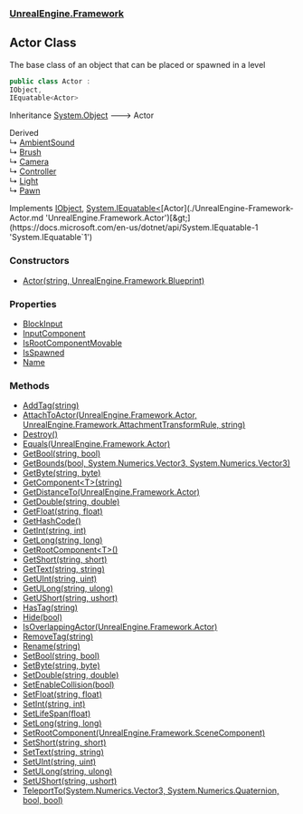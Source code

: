 ### [UnrealEngine.Framework](./UnrealEngine-Framework.md 'UnrealEngine.Framework')
## Actor Class
The base class of an object that can be placed or spawned in a level  
```csharp
public class Actor :
IObject,
IEquatable<Actor>
```
Inheritance [System.Object](https://docs.microsoft.com/en-us/dotnet/api/System.Object 'System.Object') &#129106; Actor  

Derived  
&#8627; [AmbientSound](./UnrealEngine-Framework-AmbientSound.md 'UnrealEngine.Framework.AmbientSound')  
&#8627; [Brush](./UnrealEngine-Framework-Brush.md 'UnrealEngine.Framework.Brush')  
&#8627; [Camera](./UnrealEngine-Framework-Camera.md 'UnrealEngine.Framework.Camera')  
&#8627; [Controller](./UnrealEngine-Framework-Controller.md 'UnrealEngine.Framework.Controller')  
&#8627; [Light](./UnrealEngine-Framework-Light.md 'UnrealEngine.Framework.Light')  
&#8627; [Pawn](./UnrealEngine-Framework-Pawn.md 'UnrealEngine.Framework.Pawn')  

Implements [IObject](./UnrealEngine-Framework-IObject.md 'UnrealEngine.Framework.IObject'), [System.IEquatable&lt;](https://docs.microsoft.com/en-us/dotnet/api/System.IEquatable-1 'System.IEquatable`1')[Actor](./UnrealEngine-Framework-Actor.md 'UnrealEngine.Framework.Actor')[&gt;](https://docs.microsoft.com/en-us/dotnet/api/System.IEquatable-1 'System.IEquatable`1')  
### Constructors
- [Actor(string, UnrealEngine.Framework.Blueprint)](./UnrealEngine-Framework-Actor-Actor(string_UnrealEngine-Framework-Blueprint).md 'UnrealEngine.Framework.Actor.Actor(string, UnrealEngine.Framework.Blueprint)')
### Properties
- [BlockInput](./UnrealEngine-Framework-Actor-BlockInput.md 'UnrealEngine.Framework.Actor.BlockInput')
- [InputComponent](./UnrealEngine-Framework-Actor-InputComponent.md 'UnrealEngine.Framework.Actor.InputComponent')
- [IsRootComponentMovable](./UnrealEngine-Framework-Actor-IsRootComponentMovable.md 'UnrealEngine.Framework.Actor.IsRootComponentMovable')
- [IsSpawned](./UnrealEngine-Framework-Actor-IsSpawned.md 'UnrealEngine.Framework.Actor.IsSpawned')
- [Name](./UnrealEngine-Framework-Actor-Name.md 'UnrealEngine.Framework.Actor.Name')
### Methods
- [AddTag(string)](./UnrealEngine-Framework-Actor-AddTag(string).md 'UnrealEngine.Framework.Actor.AddTag(string)')
- [AttachToActor(UnrealEngine.Framework.Actor, UnrealEngine.Framework.AttachmentTransformRule, string)](./UnrealEngine-Framework-Actor-AttachToActor(UnrealEngine-Framework-Actor_UnrealEngine-Framework-AttachmentTransformRule_string).md 'UnrealEngine.Framework.Actor.AttachToActor(UnrealEngine.Framework.Actor, UnrealEngine.Framework.AttachmentTransformRule, string)')
- [Destroy()](./UnrealEngine-Framework-Actor-Destroy().md 'UnrealEngine.Framework.Actor.Destroy()')
- [Equals(UnrealEngine.Framework.Actor)](./UnrealEngine-Framework-Actor-Equals(UnrealEngine-Framework-Actor).md 'UnrealEngine.Framework.Actor.Equals(UnrealEngine.Framework.Actor)')
- [GetBool(string, bool)](./UnrealEngine-Framework-Actor-GetBool(string_bool).md 'UnrealEngine.Framework.Actor.GetBool(string, bool)')
- [GetBounds(bool, System.Numerics.Vector3, System.Numerics.Vector3)](./UnrealEngine-Framework-Actor-GetBounds(bool_System-Numerics-Vector3_System-Numerics-Vector3).md 'UnrealEngine.Framework.Actor.GetBounds(bool, System.Numerics.Vector3, System.Numerics.Vector3)')
- [GetByte(string, byte)](./UnrealEngine-Framework-Actor-GetByte(string_byte).md 'UnrealEngine.Framework.Actor.GetByte(string, byte)')
- [GetComponent&lt;T&gt;(string)](./UnrealEngine-Framework-Actor-GetComponent-T-(string).md 'UnrealEngine.Framework.Actor.GetComponent&lt;T&gt;(string)')
- [GetDistanceTo(UnrealEngine.Framework.Actor)](./UnrealEngine-Framework-Actor-GetDistanceTo(UnrealEngine-Framework-Actor).md 'UnrealEngine.Framework.Actor.GetDistanceTo(UnrealEngine.Framework.Actor)')
- [GetDouble(string, double)](./UnrealEngine-Framework-Actor-GetDouble(string_double).md 'UnrealEngine.Framework.Actor.GetDouble(string, double)')
- [GetFloat(string, float)](./UnrealEngine-Framework-Actor-GetFloat(string_float).md 'UnrealEngine.Framework.Actor.GetFloat(string, float)')
- [GetHashCode()](./UnrealEngine-Framework-Actor-GetHashCode().md 'UnrealEngine.Framework.Actor.GetHashCode()')
- [GetInt(string, int)](./UnrealEngine-Framework-Actor-GetInt(string_int).md 'UnrealEngine.Framework.Actor.GetInt(string, int)')
- [GetLong(string, long)](./UnrealEngine-Framework-Actor-GetLong(string_long).md 'UnrealEngine.Framework.Actor.GetLong(string, long)')
- [GetRootComponent&lt;T&gt;()](./UnrealEngine-Framework-Actor-GetRootComponent-T-().md 'UnrealEngine.Framework.Actor.GetRootComponent&lt;T&gt;()')
- [GetShort(string, short)](./UnrealEngine-Framework-Actor-GetShort(string_short).md 'UnrealEngine.Framework.Actor.GetShort(string, short)')
- [GetText(string, string)](./UnrealEngine-Framework-Actor-GetText(string_string).md 'UnrealEngine.Framework.Actor.GetText(string, string)')
- [GetUInt(string, uint)](./UnrealEngine-Framework-Actor-GetUInt(string_uint).md 'UnrealEngine.Framework.Actor.GetUInt(string, uint)')
- [GetULong(string, ulong)](./UnrealEngine-Framework-Actor-GetULong(string_ulong).md 'UnrealEngine.Framework.Actor.GetULong(string, ulong)')
- [GetUShort(string, ushort)](./UnrealEngine-Framework-Actor-GetUShort(string_ushort).md 'UnrealEngine.Framework.Actor.GetUShort(string, ushort)')
- [HasTag(string)](./UnrealEngine-Framework-Actor-HasTag(string).md 'UnrealEngine.Framework.Actor.HasTag(string)')
- [Hide(bool)](./UnrealEngine-Framework-Actor-Hide(bool).md 'UnrealEngine.Framework.Actor.Hide(bool)')
- [IsOverlappingActor(UnrealEngine.Framework.Actor)](./UnrealEngine-Framework-Actor-IsOverlappingActor(UnrealEngine-Framework-Actor).md 'UnrealEngine.Framework.Actor.IsOverlappingActor(UnrealEngine.Framework.Actor)')
- [RemoveTag(string)](./UnrealEngine-Framework-Actor-RemoveTag(string).md 'UnrealEngine.Framework.Actor.RemoveTag(string)')
- [Rename(string)](./UnrealEngine-Framework-Actor-Rename(string).md 'UnrealEngine.Framework.Actor.Rename(string)')
- [SetBool(string, bool)](./UnrealEngine-Framework-Actor-SetBool(string_bool).md 'UnrealEngine.Framework.Actor.SetBool(string, bool)')
- [SetByte(string, byte)](./UnrealEngine-Framework-Actor-SetByte(string_byte).md 'UnrealEngine.Framework.Actor.SetByte(string, byte)')
- [SetDouble(string, double)](./UnrealEngine-Framework-Actor-SetDouble(string_double).md 'UnrealEngine.Framework.Actor.SetDouble(string, double)')
- [SetEnableCollision(bool)](./UnrealEngine-Framework-Actor-SetEnableCollision(bool).md 'UnrealEngine.Framework.Actor.SetEnableCollision(bool)')
- [SetFloat(string, float)](./UnrealEngine-Framework-Actor-SetFloat(string_float).md 'UnrealEngine.Framework.Actor.SetFloat(string, float)')
- [SetInt(string, int)](./UnrealEngine-Framework-Actor-SetInt(string_int).md 'UnrealEngine.Framework.Actor.SetInt(string, int)')
- [SetLifeSpan(float)](./UnrealEngine-Framework-Actor-SetLifeSpan(float).md 'UnrealEngine.Framework.Actor.SetLifeSpan(float)')
- [SetLong(string, long)](./UnrealEngine-Framework-Actor-SetLong(string_long).md 'UnrealEngine.Framework.Actor.SetLong(string, long)')
- [SetRootComponent(UnrealEngine.Framework.SceneComponent)](./UnrealEngine-Framework-Actor-SetRootComponent(UnrealEngine-Framework-SceneComponent).md 'UnrealEngine.Framework.Actor.SetRootComponent(UnrealEngine.Framework.SceneComponent)')
- [SetShort(string, short)](./UnrealEngine-Framework-Actor-SetShort(string_short).md 'UnrealEngine.Framework.Actor.SetShort(string, short)')
- [SetText(string, string)](./UnrealEngine-Framework-Actor-SetText(string_string).md 'UnrealEngine.Framework.Actor.SetText(string, string)')
- [SetUInt(string, uint)](./UnrealEngine-Framework-Actor-SetUInt(string_uint).md 'UnrealEngine.Framework.Actor.SetUInt(string, uint)')
- [SetULong(string, ulong)](./UnrealEngine-Framework-Actor-SetULong(string_ulong).md 'UnrealEngine.Framework.Actor.SetULong(string, ulong)')
- [SetUShort(string, ushort)](./UnrealEngine-Framework-Actor-SetUShort(string_ushort).md 'UnrealEngine.Framework.Actor.SetUShort(string, ushort)')
- [TeleportTo(System.Numerics.Vector3, System.Numerics.Quaternion, bool, bool)](./UnrealEngine-Framework-Actor-TeleportTo(System-Numerics-Vector3_System-Numerics-Quaternion_bool_bool).md 'UnrealEngine.Framework.Actor.TeleportTo(System.Numerics.Vector3, System.Numerics.Quaternion, bool, bool)')
